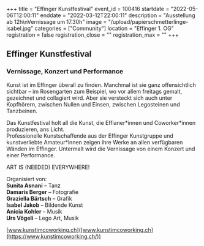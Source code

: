 +++
title = "Effinger Kunstfestival"
event_id = 100416
startdate = "2022-05-06T12:00:11"
enddate = "2022-03-12T22:00:11"
description = "Ausstellung ab 12h\nVernissage um 17.30h"
image = "/upload/papierschmetterlinge-isabel.jpg"
categories = ["Community"]
location = "Effinger 1. OG"
registration = false
registration_close = ""
registration_max = ""
+++
## Effinger Kunstfestival

### Vernissage, Konzert und Performance

Kunst ist im Effinger überall zu finden. Manchmal ist sie ganz offensichtlich sichtbar – im Rosengarten zum Beispiel, wo vor allem freitags gemalt, gezeichnet und collagiert wird. Aber sie versteckt sich auch unter Kopfhörern, zwischen Nullen und Einsen, zwischen Legosteinen und Tanzbeinen. 

Das Kunstfestival holt all die Kunst, die Effianer\*innen und Coworker\*innen produzieren, ans Licht. \
Professionelle Kunstschaffende aus der Effinger Kunstgruppe und kunstverliebte Amateur*innen zeigen ihre Werke an allen verfügbaren Wänden im Effinger. Untermalt wird die Vernissage von einem Konzert und einer Performance.

ART IS (NEEDED) EVERYWHERE!

Organisiert von:\
**Sunita Asnani** – Tanz\
**Damaris Berger** – Fotografie\
**Graziella Bärtsch** – Grafik\
**Isabel Jakob** – Bildende Kunst\
**Anicia Kohler** – Musik\
**Urs Vögeli** – Lego Art, Musik

[www.kunstimcoworking.ch]([www.kunstimcoworking.ch](https://www.kunstimcoworking.ch/))